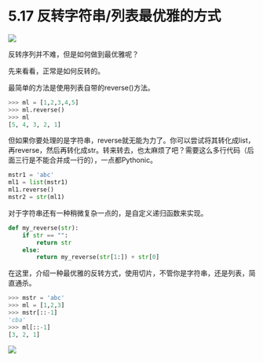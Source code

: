 # 5.17 反转字符串/列表最优雅的方式
![](http://image.iswbm.com/20200804124133.png)

反转序列并不难，但是如何做到最优雅呢？

先来看看，正常是如何反转的。

最简单的方法是使用列表自带的reverse()方法。

```python
>>> ml = [1,2,3,4,5]
>>> ml.reverse()
>>> ml
[5, 4, 3, 2, 1]
```

但如果你要处理的是字符串，reverse就无能为力了。你可以尝试将其转化成list，再reverse，然后再转化成str。转来转去，也太麻烦了吧？需要这么多行代码（后面三行是不能合并成一行的），一点都Pythonic。

```python
mstr1 = 'abc'
ml1 = list(mstr1)
ml1.reverse()
mstr2 = str(ml1)
```

对于字符串还有一种稍微复杂一点的，是自定义递归函数来实现。

```python
def my_reverse(str):
    if str == "":
        return str
    else:
        return my_reverse(str[1:]) + str[0]
```

在这里，介绍一种最优雅的反转方式，使用切片，不管你是字符串，还是列表，简直通杀。

```python
>>> mstr = 'abc'
>>> ml = [1,2,3]
>>> mstr[::-1]
'cba'
>>> ml[::-1]
[3, 2, 1]
```

> 

![](http://image.iswbm.com/20200607174235.png)
